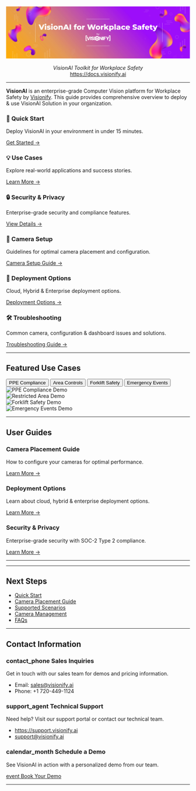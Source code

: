 <p align="center">
  <a href="https://docs.visionify.ai"><img src="https://raw.githubusercontent.com/visionify/visionai-docs/main/docs/img/visionai-toolkit-by-visionify.png" alt="VisionAI Toolkit by Visionify"></a>
</p>
<p align="center">
    <em>VisionAI Toolkit for Workplace Safety</em>
    <br>
    <a href="https://docs.visionify.ai" target="_blank">https://docs.visionify.ai</a>
</p>
<p align="center">
<!-- <a href="https://github.com/visionify/visionai-docs/actions/workflows/codeql.yml" target="_blank">
    <img src="https://github.com/visionify/visionai-docs/actions/workflows/codeql.yml/badge.svg" alt="CodeQL">
</a> -->

<!-- </a>
<a href="https://dev.azure.com/visionify/workplace-safety/_build/latest?definitionId=23&branchName=main" target="_blank">
    <img src="https://dev.azure.com/visionify/workplace-safety/_apis/build/status/visionify.visionai-docs?branchName=main" alt="Test Status">
<a href="https://pypi.org/project/visionai" target="_blank">
    <img src="https://img.shields.io/pypi/v/visionai?color=%2334D058&label=pypi%20package" alt="Package version">
</a> -->
</p>

---

**VisionAI** is an enterprise-grade Computer Vision platform for Workplace Safety by [Visionify](https://visionify.ai). This guide provides comprehensive overview to deploy & use VisionAI Solution in your organization.

<div class="grid-cards">

  <div class="grid-card">
    <h3>🚀 Quick Start</h3>
    <p>Deploy VisionAI in your environment in under 15 minutes.</p>
    <a href="overview/quick-start">Get Started →</a>
  </div>

  <div class="grid-card">
    <h3>💡 Use Cases</h3>
    <p>Explore real-world applications and success stories.</p>
    <a href="overview/scenarios">Learn More →</a>
  </div>

  <div class="grid-card">
    <h3>🔒 Security & Privacy</h3>
    <p>Enterprise-grade security and compliance features.</p>
    <a href="reference/security">View Details →</a>
  </div>

  <div class="grid-card">
    <h3>🎥 Camera Setup</h3>
    <p>Guidelines for optimal camera placement and configuration.</p>
    <a href="overview/camera-placement-guide/">Camera Setup Guide →</a>
  </div>
  
  <div class="grid-card">
    <h3>🎯 Deployment Options</h3>
    <p>Cloud, Hybrid & Enterprise deployment options.</p>
    <a href="reference/deployment/">Deployment Options →</a>
  </div>

  <div class="grid-card">
    <h3>🛠️ Troubleshooting</h3>
    <p>Common camera, configuration & dashboard issues and solutions.</p>
    <a href="reference/troubleshooting/">Troubleshooting Guide →</a>
  </div>

</div>

---

<!-- 
## Key Features

<div class="feature-carousel">
    <button class="carousel-button prev">❮</button>
    <div class="feature-highlights">
        <div class="feature-card">
            <div class="feature-icon">
                <span class="material-symbols-outlined">security</span>
            </div>
            <div class="feature-content">
                <h3>Privacy-First Design</h3>
                <p>Enterprise-grade security with SOC-2 Type 2 compliance. Your data stays protected with end-to-end encryption and strict access controls.</p>
                <a href="/security/" class="feature-link">Learn about our security →</a>
            </div>
        </div>

        <div class="feature-card">
            <div class="feature-icon">
                <span class="material-symbols-outlined">cloud_sync</span>
            </div>
            <div class="feature-content">
                <h3>Flexible Deployment</h3>
                <p>Deploy anywhere - edge devices, cloud infrastructure, or hybrid setups. Choose the model that fits your organization.</p>
                <a href="/reference/deployment" class="feature-link">Explore deployment options →</a>
            </div>
        </div>

        <div class="feature-card">
            <div class="feature-icon">
                <span class="material-symbols-outlined">analytics</span>
            </div>
            <div class="feature-content">
                <h3>Real-Time Analytics</h3>
                <p>Get instant insights into safety metrics, compliance tracking, and incident detection with our advanced analytics.</p>
                <a href="/analytics/" class="feature-link">View analytics features →</a>
            </div>
        </div>

        <div class="feature-card">
            <div class="feature-icon">
                <span class="material-symbols-outlined">sync</span>
            </div>
            <div class="feature-content">
                <h3>Seamless Integration</h3>
                <p>Works with your existing CCTV and IoT infrastructure. No need to replace your current setup.</p>
                <a href="/integration/" class="feature-link">Check compatibility →</a>
            </div>
        </div>
    </div>
    <button class="carousel-button next">❯</button>
    <div class="carousel-dots"></div>
</div>

--- -->

## Featured Use Cases

<div class="tabs-container">
    <div class="tabs">
        <button class="tab active" data-tab="ppe">PPE Compliance</button>
        <button class="tab" data-tab="area">Area Controls</button>
        <button class="tab" data-tab="forklift">Forklift Safety</button>
        <button class="tab" data-tab="emergency">Emergency Events</button>
    </div>
    <div class="tab-content active" id="ppe">
        <div class="usecase-split">
            <div class="video-section">
                <img src="../../img/visionify-ppe-compliance-with-zones.gif" alt="PPE Compliance Demo">
            </div>
        </div>
    </div>
    <div class="tab-content" id="area">
        <div class="usecase-split">
            <div class="video-section">
                <img src="../../img/visionify-restricted-area-sample-event.gif" alt="Restricted Area Demo">
            </div>
        </div>
    </div>
    <div class="tab-content" id="forklift">
        <div class="usecase-split">
            <div class="video-section">
                <img src="../../img/visionify-forklift-safety-sample-event.gif" alt="Forklift Safety Demo">
            </div>
        </div>
    </div>
    <div class="tab-content" id="emergency">
        <div class="usecase-split">
            <div class="video-section">
                <img src="../../img/visionify-smoke-and-fire-detection.gif" alt="Emergency Events Demo">
            </div>
        </div>
    </div>
</div>

---

## User Guides

<div class="grid-cards">
  <div class="grid-card">
    <h3>Camera Placement Guide</h3>
    <p>How to configure your cameras for optimal performance.</p>
    <a href="overview/camera-placement-guide/">Learn More →</a>
  </div>

  <div class="grid-card">
    <h3>Deployment Options</h3>
    <p>Learn about cloud, hybrid & enterprise deployment options.</p>
    <a href="reference/deployment/">Learn More →</a>
  </div>

  <div class="grid-card">
    <h3>Security & Privacy</h3>
    <p>Enterprise-grade security with SOC-2 Type 2 compliance.</p>
    <a href="reference/security/">Learn More →</a>
  </div>
</div>

---

---

## Next Steps

- [Quick Start](overview/quick-start.md)
- [Camera Placement Guide](overview/camera-placement-guide.md)
- [Supported Scenarios](overview/scenarios.md)
- [Camera Management](overview/cameras.md)
- [FAQs](overview/faqs.md)

---

## Contact Information

<div class="grid-cards">
    <div class="grid-card">
        <h3><span class="material-symbols-outlined">contact_phone</span> Sales Inquiries</h3>
        <p>Get in touch with our sales team for demos and pricing information.</p>
        <ul class="contact-list">
            <li>Email: <a href="mailto:sales@visionify.ai">sales@visionify.ai</a></li>
            <li>Phone: +1 720-449-1124</li>
        </ul>
    </div>
    <div class="grid-card">
        <h3><span class="material-symbols-outlined">support_agent</span> Technical Support</h3>
        <p>Need help? Visit our support portal or contact our technical team.</p>
        <ul class="contact-list">
            <li><a href="https://support.visionify.ai">https://support.visionify.ai</a></li>
            <li><a href="mailto:support@visionify.ai">support@visionify.ai</a></li>
        </ul>
    </div>
    <div class="grid-card">
        <h3><span class="material-symbols-outlined">calendar_month</span> Schedule a Demo</h3>
        <p>See VisionAI in action with a personalized demo from our team.</p>
        <div class="demo-button">
            <a href="https://cal.com/visionify/30min" class="cta-button">
                <span class="material-symbols-outlined">event</span>
                Book Your Demo
            </a>
        </div>
    </div>
</div>

---